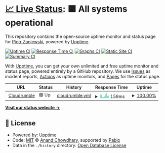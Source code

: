 # [📈 Live Status](https://Piotr1215.github.io/upptime-cloudrumble): <!--live status--> **🟩 All systems operational**

This repository contains the open-source uptime monitor and status page for [Piotr Zaniewski](https://cloudrumble.net), powered by [Upptime](https://github.com/upptime/upptime).

[![Uptime CI](https://github.com/Piotr1215/upptime-cloudrumble/workflows/Uptime%20CI/badge.svg)](https://github.com/Piotr1215/upptime-cloudrumble/actions?query=workflow%3A%22Uptime+CI%22)
[![Response Time CI](https://github.com/Piotr1215/upptime-cloudrumble/workflows/Response%20Time%20CI/badge.svg)](https://github.com/Piotr1215/upptime-cloudrumble/actions?query=workflow%3A%22Response+Time+CI%22)
[![Graphs CI](https://github.com/Piotr1215/upptime-cloudrumble/workflows/Graphs%20CI/badge.svg)](https://github.com/Piotr1215/upptime-cloudrumble/actions?query=workflow%3A%22Graphs+CI%22)
[![Static Site CI](https://github.com/Piotr1215/upptime-cloudrumble/workflows/Static%20Site%20CI/badge.svg)](https://github.com/Piotr1215/upptime-cloudrumble/actions?query=workflow%3A%22Static+Site+CI%22)
[![Summary CI](https://github.com/Piotr1215/upptime-cloudrumble/workflows/Summary%20CI/badge.svg)](https://github.com/Piotr1215/upptime-cloudrumble/actions?query=workflow%3A%22Summary+CI%22)

With [Upptime](https://upptime.js.org), you can get your own unlimited and free uptime monitor and status page, powered entirely by a GitHub repository. We use [Issues](https://github.com/Piotr1215/upptime-cloudrumble/issues) as incident reports, [Actions](https://github.com/Piotr1215/upptime-cloudrumble/actions) as uptime monitors, and [Pages](https://Piotr1215.github.io/upptime-cloudrumble) for the status page.

<!--start: status pages-->
<!-- This summary is generated by Upptime (https://github.com/upptime/upptime) -->
<!-- Do not edit this manually, your changes will be overwritten -->
<!-- prettier-ignore -->
| URL | Status | History | Response Time | Uptime |
| --- | ------ | ------- | ------------- | ------ |
| <img alt="" src="https://icons.duckduckgo.com/ip3/cloudrumble.net.ico" height="13"> [Cloudrumble](https://cloudrumble.net) | 🟩 Up | [cloudrumble.yml](https://github.com/Piotr1215/upptime-cloudrumble/commits/HEAD/history/cloudrumble.yml) | <details><summary><img alt="Response time graph" src="./graphs/cloudrumble/response-time-week.png" height="20"> 159ms</summary><br><a href="https://Piotr1215.github.io/upptime-cloudrumble/history/cloudrumble"><img alt="Response time 227" src="https://img.shields.io/endpoint?url=https%3A%2F%2Fraw.githubusercontent.com%2FPiotr1215%2Fupptime-cloudrumble%2FHEAD%2Fapi%2Fcloudrumble%2Fresponse-time.json"></a><br><a href="https://Piotr1215.github.io/upptime-cloudrumble/history/cloudrumble"><img alt="24-hour response time 160" src="https://img.shields.io/endpoint?url=https%3A%2F%2Fraw.githubusercontent.com%2FPiotr1215%2Fupptime-cloudrumble%2FHEAD%2Fapi%2Fcloudrumble%2Fresponse-time-day.json"></a><br><a href="https://Piotr1215.github.io/upptime-cloudrumble/history/cloudrumble"><img alt="7-day response time 159" src="https://img.shields.io/endpoint?url=https%3A%2F%2Fraw.githubusercontent.com%2FPiotr1215%2Fupptime-cloudrumble%2FHEAD%2Fapi%2Fcloudrumble%2Fresponse-time-week.json"></a><br><a href="https://Piotr1215.github.io/upptime-cloudrumble/history/cloudrumble"><img alt="30-day response time 218" src="https://img.shields.io/endpoint?url=https%3A%2F%2Fraw.githubusercontent.com%2FPiotr1215%2Fupptime-cloudrumble%2FHEAD%2Fapi%2Fcloudrumble%2Fresponse-time-month.json"></a><br><a href="https://Piotr1215.github.io/upptime-cloudrumble/history/cloudrumble"><img alt="1-year response time 227" src="https://img.shields.io/endpoint?url=https%3A%2F%2Fraw.githubusercontent.com%2FPiotr1215%2Fupptime-cloudrumble%2FHEAD%2Fapi%2Fcloudrumble%2Fresponse-time-year.json"></a></details> | <details><summary><a href="https://Piotr1215.github.io/upptime-cloudrumble/history/cloudrumble">100.00%</a></summary><a href="https://Piotr1215.github.io/upptime-cloudrumble/history/cloudrumble"><img alt="All-time uptime 100.00%" src="https://img.shields.io/endpoint?url=https%3A%2F%2Fraw.githubusercontent.com%2FPiotr1215%2Fupptime-cloudrumble%2FHEAD%2Fapi%2Fcloudrumble%2Fuptime.json"></a><br><a href="https://Piotr1215.github.io/upptime-cloudrumble/history/cloudrumble"><img alt="24-hour uptime 100.00%" src="https://img.shields.io/endpoint?url=https%3A%2F%2Fraw.githubusercontent.com%2FPiotr1215%2Fupptime-cloudrumble%2FHEAD%2Fapi%2Fcloudrumble%2Fuptime-day.json"></a><br><a href="https://Piotr1215.github.io/upptime-cloudrumble/history/cloudrumble"><img alt="7-day uptime 100.00%" src="https://img.shields.io/endpoint?url=https%3A%2F%2Fraw.githubusercontent.com%2FPiotr1215%2Fupptime-cloudrumble%2FHEAD%2Fapi%2Fcloudrumble%2Fuptime-week.json"></a><br><a href="https://Piotr1215.github.io/upptime-cloudrumble/history/cloudrumble"><img alt="30-day uptime 100.00%" src="https://img.shields.io/endpoint?url=https%3A%2F%2Fraw.githubusercontent.com%2FPiotr1215%2Fupptime-cloudrumble%2FHEAD%2Fapi%2Fcloudrumble%2Fuptime-month.json"></a><br><a href="https://Piotr1215.github.io/upptime-cloudrumble/history/cloudrumble"><img alt="1-year uptime 100.00%" src="https://img.shields.io/endpoint?url=https%3A%2F%2Fraw.githubusercontent.com%2FPiotr1215%2Fupptime-cloudrumble%2FHEAD%2Fapi%2Fcloudrumble%2Fuptime-year.json"></a></details>

<!--end: status pages-->

[**Visit our status website →**](https://Piotr1215.github.io/upptime-cloudrumble)

## 📄 License

- Powered by: [Upptime](https://github.com/upptime/upptime)
- Code: [MIT](./LICENSE) © [Anand Chowdhary](https://anandchowdhary.com), supported by [Pabio](https://pabio.com)
- Data in the `./history` directory: [Open Database License](https://opendatacommons.org/licenses/odbl/1-0/)
